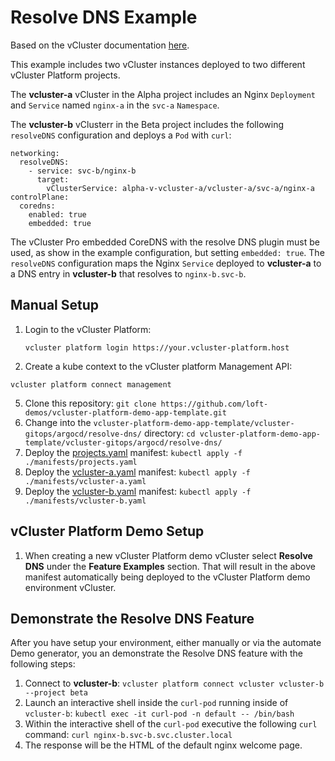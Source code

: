 # Resolve DNS Example

Based on the vCluster documentation [here](https://www.vcluster.com/docs/vcluster/configure/vcluster-yaml/networking/resolve-dns).

This example includes two vCluster instances deployed to two different vCluster Platform projects. 

The **vcluster-a** vCluster in the Alpha project includes an Nginx `Deployment` and `Service` named `nginx-a` in the `svc-a` `Namespace`.

The **vcluster-b** vClusterr in the Beta project includes the following `resolveDNS` configuration and deploys a `Pod` with `curl`:
```
networking:
  resolveDNS:
    - service: svc-b/nginx-b
      target:
        vClusterService: alpha-v-vcluster-a/vcluster-a/svc-a/nginx-a
controlPlane:
  coredns:
    enabled: true
    embedded: true
```
The vCluster Pro embedded CoreDNS with the resolve DNS plugin must be used, as show in the example configuration, but setting `embedded: true`. The `resolveDNS` configuration maps the Nginx `Service` deployed to **vcluster-a** to a DNS entry in **vcluster-b** that resolves to `nginx-b.svc-b`.

## Manual Setup
1. Login to the vCluster Platform:
   ```
   vcluster platform login https://your.vcluster-platform.host
   ```
3. Create a kube context to the vCluster platform Management API:
  ```
  vcluster platform connect management
  ```
5. Clone this repository: `git clone https://github.com/loft-demos/vcluster-platform-demo-app-template.git`
6. Change into the `vcluster-platform-demo-app-template/vcluster-gitops/argocd/resolve-dns/` directory: `cd vcluster-platform-demo-app-template/vcluster-gitops/argocd/resolve-dns/`
7. Deploy the [projects.yaml](./manifests/projects.yaml) manifest: `kubectl apply -f ./manifests/projects.yaml`
8. Deploy the [vcluster-a.yaml](./manifests/vcluster-a.yaml) manifest: `kubectl apply -f ./manifests/vcluster-a.yaml`
9. Deploy the [vcluster-b.yaml](./manifests/vcluster-b.yaml) manifest: `kubectl apply -f ./manifests/vcluster-b.yaml`

## vCluster Platform Demo Setup
1. When creating a new vCluster Platform demo vCluster select **Resolve DNS** under the **Feature Examples** section. That will result in the above manifest automatically being deployed to the vCluster Platform demo environment vCluster.

## Demonstrate the Resolve DNS Feature
After you have setup your environment, either manually or via the automate Demo generator, you an demonstrate the Resolve DNS feature with the following steps:
1. Connect to **vcluster-b**: `vcluster platform connect vcluster vcluster-b --project beta`
2. Launch an interactive shell inside the `curl-pod` running inside of `vcluster-b`: `kubectl exec -it curl-pod -n default -- /bin/bash`
3. Within the interactive shell of the `curl-pod` executive the following `curl` command: `curl nginx-b.svc-b.svc.cluster.local`
4. The response will be the HTML of the default nginx welcome page.


